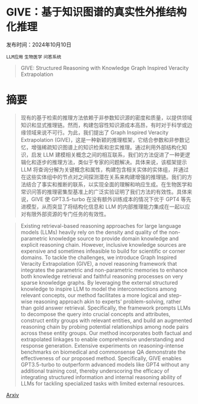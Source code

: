 # GIVE：基于知识图谱的真实性外推结构化推理

发布时间：2024年10月10日

`LLM应用` `生物医学` `问答系统`

> GIVE: Structured Reasoning with Knowledge Graph Inspired Veracity Extrapolation

# 摘要

> 现有的基于检索的推理方法依赖于非参数知识源的密度和质量，以提供领域知识和显式推理链。然而，构建包容性知识源成本高昂，有时对于科学或边缘领域来说不可行。为此，我们提出了 Graph Inspired Veracity Extrapolation (GIVE)，这是一种新颖的推理框架，它结合参数和非参数记忆，增强稀疏知识图谱上的知识检索和忠实推理。通过利用外部结构化知识，启发 LLM 建模相关概念之间的相互联系，我们的方法促进了一种更逻辑化和逐步的推理方法，类似于专家的问题解决。具体来说，该框架提示 LLM 将查询分解为关键概念和属性，构建包含相关实体的实体组，并通过在这些实体组中的节点对之间探测潜在关系来构建增强的推理链。我们的方法结合了事实和推断的联系，以实现全面的理解和响应生成。在生物医学和常识问答的推理密集型基准上的广泛实验证明了我们方法的有效性。具体来说，GIVE 使 GPT3.5-turbo 在没有额外训练成本的情况下优于 GPT4 等先进模型，从而突显了将结构化信息和 LLM 的内部推理能力集成在一起以应对有限外部资源的专门任务的有效性。

> Existing retrieval-based reasoning approaches for large language models (LLMs) heavily rely on the density and quality of the non-parametric knowledge source to provide domain knowledge and explicit reasoning chain. However, inclusive knowledge sources are expensive and sometimes infeasible to build for scientific or corner domains. To tackle the challenges, we introduce Graph Inspired Veracity Extrapolation (GIVE), a novel reasoning framework that integrates the parametric and non-parametric memories to enhance both knowledge retrieval and faithful reasoning processes on very sparse knowledge graphs. By leveraging the external structured knowledge to inspire LLM to model the interconnections among relevant concepts, our method facilitates a more logical and step-wise reasoning approach akin to experts' problem-solving, rather than gold answer retrieval. Specifically, the framework prompts LLMs to decompose the query into crucial concepts and attributes, construct entity groups with relevant entities, and build an augmented reasoning chain by probing potential relationships among node pairs across these entity groups. Our method incorporates both factual and extrapolated linkages to enable comprehensive understanding and response generation. Extensive experiments on reasoning-intense benchmarks on biomedical and commonsense QA demonstrate the effectiveness of our proposed method. Specifically, GIVE enables GPT3.5-turbo to outperform advanced models like GPT4 without any additional training cost, thereby underscoring the efficacy of integrating structured information and internal reasoning ability of LLMs for tackling specialized tasks with limited external resources.

[Arxiv](https://arxiv.org/abs/2410.08475)